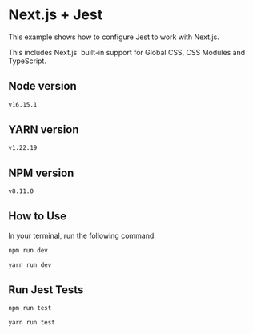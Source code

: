 # Next.js + Jest

This example shows how to configure Jest to work with Next.js.

This includes Next.js' built-in support for Global CSS, CSS Modules and TypeScript.

## Node version

```bash
v16.15.1
```

## YARN version

```bash
v1.22.19
```

## NPM version

```bash
v8.11.0
```

## How to Use

In your terminal, run the following command:

```bash
npm run dev
```

```bash
yarn run dev
```

## Run Jest Tests

```bash
npm run test
```

```bash
yarn run test
```
